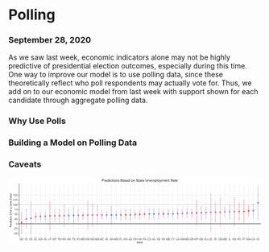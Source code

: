 # Polling
### September 28, 2020

As we saw last week, economic indicators alone may not be highly predictive of presidential election outcomes, especially during this time. One way to improve our model is to use polling data, since these theoretically reflect who poll respondents may actually vote for. Thus, we add on to our economic model from last week with support shown for each candidate through aggregate polling data.

### Why Use Polls

### Building a Model on Polling Data

### Caveats


![State Predictions](../figures/predictions_state.png)
